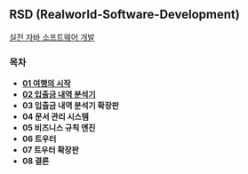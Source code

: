## RSD (Realworld-Software-Development)
[실전 자바 소프트웨어 개발](https://github.com/kimziou77/Reading-Books/tree/main/books/%EC%8B%A4%EC%A0%84-%EC%9E%90%EB%B0%94%EC%86%8C%ED%94%84%ED%8A%B8%EC%9B%A8%EC%96%B4%EA%B0%9C%EB%B0%9C)
<!-- https://github.com/Iteratr-Learning/Real-World-Software-Development -->

### 목차
- [**01 여행의 시작**](https://github.com/kimziou77/RSD/tree/master/01%20%EC%97%AC%ED%96%89%EC%9D%98%20%EC%8B%9C%EC%9E%91)  
- [**02 입출금 내역 분석기**](https://github.com/kimziou77/RSD/tree/master/02%20%EC%9E%85%EC%B6%9C%EA%B8%88%20%EB%82%B4%EC%97%AD%20%EB%B6%84%EC%84%9D%EA%B8%B0)  
- **03 입출금 내역 분석기 확장판**  
- **04 문서 관리 시스템**  
- **05 비즈니스 규칙 엔진**  
- **06 트우터**  
- **07 트우터 확장판**  
- **08 결론**  
